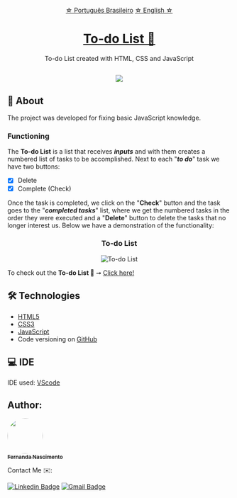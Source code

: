  <p align="center">
    <a href="">☆ Português Brasileiro</a>
    <a href="">☆ English ☆</a> 
</p>


<h1 align="center">
    <a href="https://fernanda1701.github.io/to-do-list/">To-do List 📑</a>
</h1>
<p align="center">To-do List created with HTML, CSS and JavaScript</p>

<h2 align="center">
<img src="https://img.shields.io/static/v1?label=Status:&message=Complete ✅&color=32CD32&style=for-the-badge&logo=ghost"/>
</h2>


## 💎 About

The project was developed for fixing basic JavaScript knowledge.

<h3>Functioning</h3>

The <b>To-do List</b> is a list that receives <b><i>inputs</b></i> and with them creates a numbered list of tasks to be accomplished. 
Next to each "<b><i>to do</b></i>" task we have two buttons:

- [x] Delete
- [x] Complete (Check)

Once the task is completed, we click on the "<b>Check</b>" button and the task goes to the "<b><i>completed tasks</b></i>" list, where we get the numbered 
tasks in the order they were executed and a "<b>Delete</b>" button to delete the tasks that no longer interest us. Below we have a demonstration of the functionality:

<h3 align="center">To-do List</h3>

<p align="center">
  <img alt="To-do List" title="to-do-list" src="./README/to-do-list.gif" />
</p>


<p>To check out the <b>To-do List 📑</b> ➞ <a href="https://fernanda1701.github.io/to-do-list/">Click here!</a></p>

## 🛠 Technologies
 
- [HTML5](https://developer.mozilla.org/en-US/docs/Glossary/HTML5)
- [CSS3](https://devdocs.io/css/)
- [JavaScript](https://developer.mozilla.org/pt-BR/docs/Web/JavaScript)
- Code versioning on [GitHub](https://github.com/)

## 💻 IDE

IDE used: [VScode](https://code.visualstudio.com/)

## Author:

<a href="https://github.com/Fernanda1701">
 <img style="border-radius: 50%;" src="https://avatars.githubusercontent.com/Fernanda1701" width="80px;" alt=""/>
 <br />
 <sub><b>Fernanda Nascimento</b></sub></a> <a href="https://github.com/Fernanda1701"></a>

Contact Me ✉️:

[![Linkedin Badge](https://img.shields.io/badge/-Fernanda-blue??style=plastic&logo=Linkedin&logoColor=white&link=https://www.linkedin.com/in/fnasci/)](https://www.linkedin.com/in/fnasci/)
[![Gmail Badge](https://img.shields.io/badge/-fnasci.1701@gmail.com-c14438?style=plastic&logo=Gmail&logoColor=white&link=mailto:fnasci.1701@gmail.com)](mailto:fnasci.1701@gmail.com)
